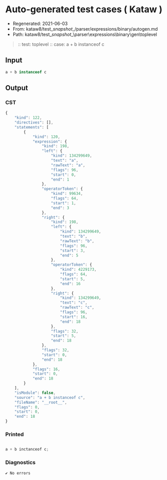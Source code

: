 # Auto-generated test cases ( Kataw )
- Regenerated: 2021-06-03
- From: kataw8/test\__snapshot__/parser/expressions/binary/autogen.md
- Path: kataw8/test\__snapshot__\parser\expressions\binary\gen\toplevel
> :: test: toplevel
> :: case: a + b instanceof c
## Input

`````js
a + b instanceof c
`````
## Output

### CST

```javascript
{
    "kind": 122,
    "directives": [],
    "statements": [
        {
            "kind": 120,
            "expression": {
                "kind": 198,
                "left": {
                    "kind": 134299649,
                    "text": "a",
                    "rawText": "a",
                    "flags": 96,
                    "start": 0,
                    "end": 1
                },
                "operatorToken": {
                    "kind": 99634,
                    "flags": 64,
                    "start": 1,
                    "end": 3
                },
                "right": {
                    "kind": 198,
                    "left": {
                        "kind": 134299649,
                        "text": "b",
                        "rawText": "b",
                        "flags": 96,
                        "start": 3,
                        "end": 5
                    },
                    "operatorToken": {
                        "kind": 4229173,
                        "flags": 64,
                        "start": 5,
                        "end": 16
                    },
                    "right": {
                        "kind": 134299649,
                        "text": "c",
                        "rawText": "c",
                        "flags": 96,
                        "start": 16,
                        "end": 18
                    },
                    "flags": 32,
                    "start": 5,
                    "end": 18
                },
                "flags": 32,
                "start": 0,
                "end": 18
            },
            "flags": 16,
            "start": 0,
            "end": 18
        }
    ],
    "isModule": false,
    "source": "a + b instanceof c",
    "fileName": "__root__",
    "flags": 0,
    "start": 0,
    "end": 18
}
```

### Printed

```javascript

a + b inctanceof c;
```

### Diagnostics

```javascript
✔ No errors
```

